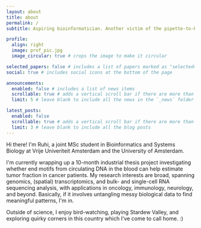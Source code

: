 ```yaml
---
layout: about
title: about
permalink: /
subtitle: Aspiring bioinformatician. Another victim of the pipette-to-Python pipeline. 

profile:
  align: right
  image: prof_pic.jpg
  image_circular: true # crops the image to make it circular

selected_papers: false # includes a list of papers marked as "selected={true}"
social: true # includes social icons at the bottom of the page

announcements:
  enabled: false # includes a list of news items
  scrollable: true # adds a vertical scroll bar if there are more than 3 news items
  limit: 5 # leave blank to include all the news in the `_news` folder

latest_posts:
  enabled: false
  scrollable: true # adds a vertical scroll bar if there are more than 3 new posts items
  limit: 3 # leave blank to include all the blog posts
---
```


Hi there! I'm Ruhi, a joint MSc student in Bioinformatics and Systems Biology at Vrije Univeriteit Amsterdam and the University of Amsterdam.

I'm currently wrapping up a 10-month industrial thesis project investigating whether end motifs from circulating DNA in the blood can help estimate tumor fraction in cancer patients. My research interests are broad, spanning genomics, (spatial) transcriptomics, and bulk- and single-cell RNA sequencing analysis, with applications in oncology, immunology, neurology, and beyond. Basically, if it involves untangling messy biological data to find meaningful patterns, I'm in.

Outside of science, I enjoy bird-watching, playing Stardew Valley, and exploring quirky corners in this country which I've come to call home. :)
